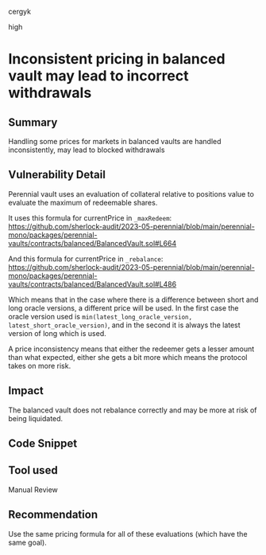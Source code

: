 cergyk

high

# Inconsistent pricing in balanced vault may lead to incorrect withdrawals

## Summary
Handling some prices for markets in balanced vaults are handled inconsistently, may lead to blocked withdrawals

## Vulnerability Detail
Perennial vault uses an evaluation of collateral relative to positions value to evaluate the maximum of redeemable shares.

It uses this formula for currentPrice in `_maxRedeem`:
https://github.com/sherlock-audit/2023-05-perennial/blob/main/perennial-mono/packages/perennial-vaults/contracts/balanced/BalancedVault.sol#L664

And this formula for currentPrice in `_rebalance`:
https://github.com/sherlock-audit/2023-05-perennial/blob/main/perennial-mono/packages/perennial-vaults/contracts/balanced/BalancedVault.sol#L486

Which means that in the case where there is a difference between short and long oracle versions, a different price will be used. In the first case the oracle version used is `min(latest_long_oracle_version, latest_short_oracle_version)`, and in the second it is always the latest version of long which is used.

A price inconsistency means that either the redeemer gets a lesser amount than what expected, 
either she gets a bit more which means the protocol takes on more risk.

## Impact
The balanced vault does not rebalance correctly and may be more at risk of being liquidated.

## Code Snippet

## Tool used

Manual Review

## Recommendation
Use the same pricing formula for all of these evaluations (which have the same goal).